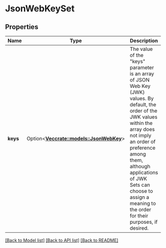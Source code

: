 # JsonWebKeySet

## Properties

Name | Type | Description | Notes
------------ | ------------- | ------------- | -------------
**keys** | Option<[**Vec<crate::models::JsonWebKey>**](jsonWebKey.md)> | The value of the \"keys\" parameter is an array of JSON Web Key (JWK) values. By default, the order of the JWK values within the array does not imply an order of preference among them, although applications of JWK Sets can choose to assign a meaning to the order for their purposes, if desired. | [optional]

[[Back to Model list]](../README.md#documentation-for-models) [[Back to API list]](../README.md#documentation-for-api-endpoints) [[Back to README]](../README.md)


